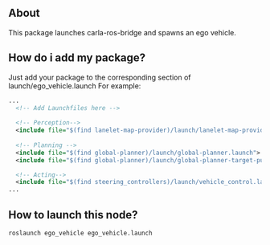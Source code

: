 ## About
This package launches carla-ros-bridge and spawns an ego vehicle.

## How do i add my package?
Just add your package to the corresponding section of launch/ego_vehicle.launch
For example:

```xml
...
  <!-- Add Launchfiles here -->
  
  <!-- Perception-->
  <include file="$(find lanelet-map-provider)/launch/lanelet-map-provider.launch">  </include>
  
  <!-- Planning -->
  <include file="$(find global-planner)/launch/global-planner.launch">  </include>  
  <include file="$(find global-planner)/launch/global-planner-target-publisher.launch">  </include>

  <!-- Acting-->
  <include file="$(find steering_controllers)/launch/vehicle_control.launch">  </include>
...
```


## How to launch this node?
```shell
roslaunch ego_vehicle ego_vehicle.launch
```
